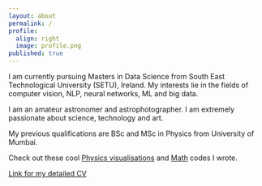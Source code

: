 ```yaml
---
layout: about
permalink: /
profile:
  align: right
  image: profile.png
published: true
---
```


 I am currently pursuing Masters in Data Science from South East Technological University (SETU), Ireland. My interests lie in the fields of computer vision, NLP, neural networks, ML and big data.

I am an amateur astronomer and astrophotographer. I am extremely passionate about science, technology and art.

My previous qualifications are BSc and MSc in Physics from University of Mumbai.
 
  Check out these cool [Physics visualisations](https://github.com/iamstarstuff/PhysicStuff/tree/main/Physics%20Programs) and [Math](https://github.com/iamstarstuff/PhysicStuff/tree/main/Math%20Programs) codes I wrote. 
  
  [Link for my detailed CV](https://iamstarstuff.github.io/pratik-barve-cv/cv.pdf)


